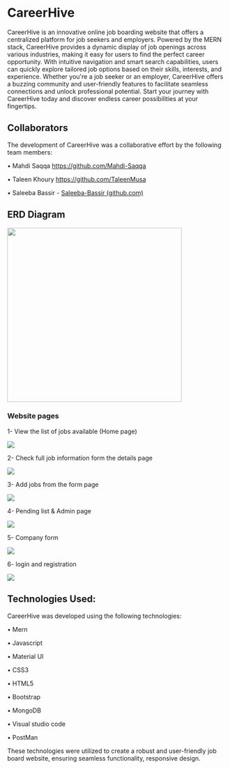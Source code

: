 # CareerHive

CareerHive is an innovative online job boarding website that offers a centralized platform for job seekers and employers. Powered by the MERN stack, CareerHive provides a dynamic display of job openings across various industries, making it easy for users to find the perfect career opportunity. With intuitive navigation and smart search capabilities, users can quickly explore tailored job options based on their skills, interests, and experience. Whether you're a job seeker or an employer, CareerHive offers a buzzing community and user-friendly features to facilitate seamless connections and unlock professional potential. Start your journey with CareerHive today and discover endless career possibilities at your fingertips.

## Collaborators


The development of CareerHive was a collaborative effort by the following team members:

 •	 Mahdi Saqqa https://github.com/Mahdi-Saqqa
 
 •	 Taleen Khoury https://github.com/TaleenMusa
 
 •	 Saleeba Bassir - [Saleeba-Bassir (github.com)](https://github.com/Saleeba-Bassir)
 

  ## ERD Diagram

<img src="https://github.com/TaleenMusa/CareerHive/assets/126386351/ce8eccbc-4af9-42f1-9fc6-97f743eaaf2f.png" width="400" height="400">

### Website pages

1- View the list of jobs available (Home page)

<img src="https://github.com/TaleenMusa/CareerHive/assets/126386351/224520ef-bdd5-4735-95cd-e0d96768a7cc.png" >

2- Check full job information form the details page

<img src="https://github.com/TaleenMusa/CareerHive/assets/126386351/b4a4e04a-1fbe-4b63-bdc9-96024277eb83.png" >

3- Add jobs from the form page

<img src="https://github.com/TaleenMusa/CareerHive/assets/126386351/aa0643c7-d60b-4eb6-aa0e-3493f2ecde25.png" >

4- Pending list &  Admin page 

<img src="https://github.com/TaleenMusa/CareerHive/assets/126386351/4431b76b-d2c4-424c-924b-052889689bf4.png" >

5- Company form

<img src="https://github.com/TaleenMusa/CareerHive/assets/126386351/a0cffd4b-7c65-4eec-80fa-0757ab521425.png" >

6- login and registration

<img src="https://github.com/TaleenMusa/CareerHive/assets/126386351/986e5471-f80b-4e63-8ab1-b0a9131cca0e.png" >


## Technologies Used:

CareerHive was developed using the following technologies:

•	Mern

•	Javascript

•	Material UI

•	CSS3

•	HTML5

•	Bootstrap

•	MongoDB

• Visual studio code

• PostMan


These technologies were utilized to create a robust and user-friendly job board website, ensuring seamless functionality, responsive design.




